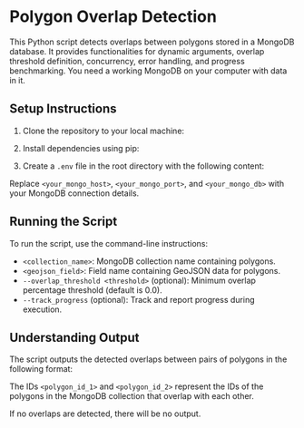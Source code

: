 # Polygon Overlap Detection

This Python script detects overlaps between polygons stored in a MongoDB database. It provides functionalities for dynamic arguments, overlap threshold definition, concurrency, error handling, and progress benchmarking. You need a working MongoDB on your computer with data in it.

## Setup Instructions

1. Clone the repository to your local machine:


2. Install dependencies using pip:


3. Create a `.env` file in the root directory with the following content:


Replace `<your_mongo_host>`, `<your_mongo_port>`, and `<your_mongo_db>` with your MongoDB connection details.

## Running the Script

To run the script, use the command-line instructions:


- `<collection_name>`: MongoDB collection name containing polygons.
- `<geojson_field>`: Field name containing GeoJSON data for polygons.
- `--overlap_threshold <threshold>` (optional): Minimum overlap percentage threshold (default is 0.0).
- `--track_progress` (optional): Track and report progress during execution.


## Understanding Output

The script outputs the detected overlaps between pairs of polygons in the following format:


The IDs `<polygon_id_1>` and `<polygon_id_2>` represent the IDs of the polygons in the MongoDB collection that overlap with each other.

If no overlaps are detected, there will be no output.